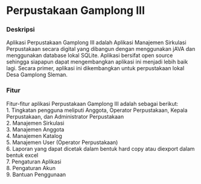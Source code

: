 # Perpustakaan Gamplong III

<h3>Deskripsi</h3>
Aplikasi Perpustakaan Gamplong III adalah Aplikasi Manajemen Sirkulasi Perpustakaan secara digital yang dibangun dengan menggunakan jAVA dan menggunakan database lokal SQLite. Aplikasi bersifat open source sehingga siapapun dapat mengembangkan aplikasi ini menjadi lebih baik lagi. Secara primer, aplikasi ini dikembangkan untuk perpustakaan lokal Desa Gamplong Sleman.

<h3>Fitur</h3>
Fitur-fitur aplikasi Perpustakaan Gamplong III adalah sebagai berikut:<br/>
1. Tingkatan pengguna meliputi Anggota, Operator Perpustakaan, Kepala Perpustakaan, dan Administrator Perpustakaan<br/>
2. Manajemen Sirkulasi<br/>
3. Manajemen Anggota<br/>
4. Manajemen Katalog<br/>
5. Manajemen User (Operator Perpustakaan)<br/>
6. Laporan yang dapat dicetak dalam bentuk hard copy atau diexport dalam bentuk excel<br/>
7. Pengaturan Aplikasi<br/>
8. Pengaturan Akun<br/>
9. Bantuan Penggunaan<br/>

